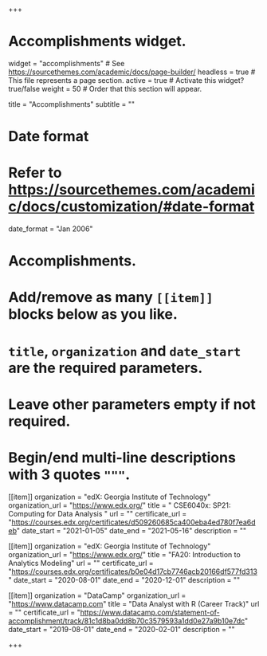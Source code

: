 +++
# Accomplishments widget.
widget = "accomplishments"  # See https://sourcethemes.com/academic/docs/page-builder/
headless = true  # This file represents a page section.
active = true  # Activate this widget? true/false
weight = 50  # Order that this section will appear.

title = "Accomplish&shy;ments"
subtitle = ""

# Date format
#   Refer to https://sourcethemes.com/academic/docs/customization/#date-format
date_format = "Jan 2006"

# Accomplishments.
#   Add/remove as many `[[item]]` blocks below as you like.
#   `title`, `organization` and `date_start` are the required parameters.
#   Leave other parameters empty if not required.
#   Begin/end multi-line descriptions with 3 quotes `"""`.

 [[item]]
  organization = "edX: Georgia Institute of Technology"
  organization_url = "https://www.edx.org/"
  title = " CSE6040x: SP21: Computing for Data Analysis "
  url = ""
  certificate_url = "https://courses.edx.org/certificates/d509260685ca400eba4ed780f7ea6deb"
  date_start = "2021-01-05"
  date_end = "2021-05-16"
  description = ""

 [[item]]
  organization = "edX: Georgia Institute of Technology"
  organization_url = "https://www.edx.org/"
  title = "FA20: Introduction to Analytics Modeling"
  url = ""
  certificate_url = "https://courses.edx.org/certificates/b0e04d17cb7746acb20166df577fd313"
  date_start = "2020-08-01"
  date_end = "2020-12-01"
  description = ""
 
 
[[item]]
  organization = "DataCamp"
  organization_url = "https://www.datacamp.com"
  title = "Data Analyst with R (Career Track)"
  url = ""
  certificate_url = "https://www.datacamp.com/statement-of-accomplishment/track/81c1d8ba0dd8b70c3579593a1dd0e27a9b10e7dc"
  date_start = "2019-08-01"
  date_end = "2020-02-01"
  description = ""

+++
